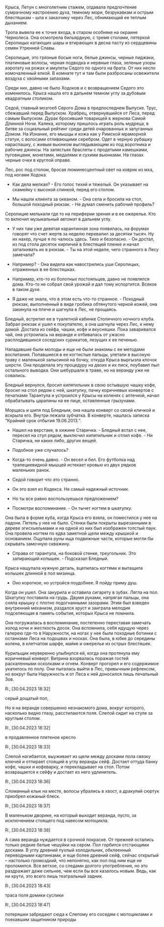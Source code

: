 
Крыса, Летун с многолетним стажем, отдавала предпочтение сумрачному настроению духа, темному мори, безрукавкам и острым блестяшкам - шла к заказчику через Лес, обнимающий ее теплым дыханием.

  

Тропа вывела ее к точке входа, в старом особняке на окраине Чернолеса. Она осмотрела бильярдную, с тремя столами, пятеркой Серолицых катающих шары и втирающих в десна пасту из сердцевины семян Утренней Славы. 

  

Серолицые, это грязные босые ноги, белые джинсы, черные пиджаки, платиновые волосы, черная подводка и нервные глаза, зеленые узоры аэротату на рожах и амулеты Седого по одного на брата. От них несло измочаленный елкой. В комнате тут и там были разбросаны освежители воздуха с хвойными запахами.

  

Среди них, давно не было Ходоков и с возвращением Седого это изменилось. Крыса нашла его в дальнем темном углу за дубовым квадратным столиком. 

  

Седой, главный мозгоеб Серого Дома в предпоследнем Выпуске. Трус, сбежавший перед Выпуском. Храбрец, отвернувшийся от Леса, перед самым Выпуском. Дурак бросивший товарищей в жернова Самой Длинной Ночи. Калека, которому пришлось играть роль мудреца, в битве за социальный рейтинг среди детей очарованных и запуганных Домом. На Изнанке, его мышцы и кожа как у Римской мраморной статуи, с волосами отливающими серебром. Одет в черную рубашку нараспашку, с живым вьюнком выглядывающим из под воротника и рабочие джинсы. На запястьях браслеты с продетыми камешками, пуговицами, монетами, медалями и сухими вьюнками. На глазах черные очки в круглой оправе.

  

Лес, рос под столом, бросая люминесцентный свет на коврик из мха, под ногами Ходока.

  

-   Как дела мелкая? - Его голос тихий и тяжелый. Он указывает на скамейку с высокой спинкой, перед его столом.
    
-   Мы нашли клиента за океаном. - Она села и бросила на стол, большой походный рюкзак. - Не думал сменить рабочий профиль?
    

  

Серолицие мелькали где то на периферии зрения и в ее ожерелье. Кто то включил музыкальный автомат в дальнем углу.

  

-   У них там уже девятая карантинная зона появилась, на форумах говорят что счет жертв за неделю перевалил за десятки тысяч. Ну их нахер, лучше я по чалюсь здесь. Тихо и безопасно. - Он достал, из под стола десяток кирпичей в блестящей пленке и начал заталкивать их в рюкзак. - Ты на этой неделе, чего странного в Лесу замечала?
    

-   Например? - Она видела как навострились уши Серолицых, отраженных в ее блестяшках.
    
-   Например, кто-то из болотных постояльцев, давно не появлялся дома. Кто-то не собрал свой урожай и дал тому испортится. Всякое в таком духе.
    
-   Я даже не знала, что в этом есть что-то странное. - Походный рюкзак, выполненный в виде гробика обтянутого черной кожей, она закинула на плече и шагнула в Лес, не прощаясь.
    

  

Бледный, встретил ее в туалетной кабинке Столичного ночного клуба. Забрал рюкзак и ушел к покупателю, а она шагнула через Лес, к нему домой. Достала из сейфа, чашки, кофе и вкусняшки. Пока заваривался чай, она устроилась на веранде и отбивалась от ужасно расплодившихся соседских сурикатов, лезущих к ее печенью. 

  

Нападавшие были молоды и еще не были знакомы с ее методами воспитания. Попавшиеся в ее когтистые пальцы, улетали в высокую траву с маленькой залысиной на бочку, откуда Крыса выргызла клочок шерсти. Она проделала эту процедуру на двоих и их писк, поубавил пыл остального выводка. Они шебуршали в траве, но на веранду уже не совались.  
  
Бледный вернулся, бросил кипятильник в свою остывшую чашку кофе, бросил на стол рядом с ней, шкатулку, пачку коричневых конвертов с печатками Тарантула и устроился у Крысы на коленях с аптечкой, начал обрабатывать царапины на ее лице, оставленные грызунами.

  

Морщась и шипя под Бледным, она нашла конверт со своей кличкой и вскрыла его. Внутри лежала зубчатка. В конверте, нашлась записка “Крайний срок отбытия 19.06.2013.“.

  

-   Нашел на верстаке, в хижине Старичка. - Бледный встал с нее, пересел на стул рядом, выключил кипятильник и отпил кофе. - Ни Старичка, ни каких либо, других вещей.  
    
-   Подобное уже случалось?
    
-   Когда-то очень давно. - Он весел и бел. Его футболка над трапециевидной мышцей истекает кровью из двух рядков маленьких ранок.
    
-   Седой говорит что это странно.
    
-   Он это взял из Кодекса. Не самый надежный источник.
    
-   Но ты все равно воспользуешься предложением?
    
-   Посмотри воспоминание. - Он тычет ногтем в шкатулку.
    

  

Она была в форме куба, когда Крыса его взяла, он поместился у нее на ладони. Петель у нее не было. Стенки были покрыты вырезанными в дереве эгисхьяльмами и на одной из них был изображен толстый паук. Она провела ногтем по едва заметной щели между крышкой и основанием. Ощупала руны ища подвижные части, которые могли бы скрывать замочную скважину.

  

-   Справа от тарантула, на боковой стенке, треугольник. Это запирающий колышек. - Подсказал Бледный.
    

  

Крыса нащупала нужную деталь, вцепилась когтями и вытащила колышек длинной в пол мизинца. 

  

-   Оно короткое, но устройся поудобнее. Я пойду приму душ.
    

  

Когда он ушел. Она закурила и оставила сигарету в зубах. Лягла на пол. Шкатулку поставила на грудь. Двумя руками, напрягая пальцы, она сняла крышку с плотно подогнанными зазорами. Этим был взведен внутренний механизм, раздался хруст и заиграла мелодия подселяющая в память события, которых Крыса не помнила.

  

Она погружалась в воспоминание, постепенно переставая замечать холод ночи и жесткость досок. Она вспомнила, себя идущую через галерею где-то в Наружности, на ногах у нее были походные ботинки с останками Леса на подошвах и носках. Она была, в юбке до середины колена, в клетчатом шарфе, майке и ожерелье из острых блестяшек.

  

Курильщик неуверенно улыбнулся ей, когда она протянула ему коричневый конверт. Витрина взорвалась поражая гостей раскаленными осколками и огнем. Конверт прогорел и его содержимое укатилось по полу. Они пыталась выйти в Лес, привычным рефлексом, но вокруг была Наружность и от Леса к ней доносился лишь печальный Зов.

  
  

R:\, [30.04.2023 18:32]

серый дощатый пол,

Но я на веранде совершенно незнакомого дома, вокруг которого, насколько видно глазу, расстилаются поля. Слепой сидит на стуле за круглым столом.</p>

  

R:\, [30.04.2023 18:32]

в продавленное плетеное кресло

  

R:\, [30.04.2023 18:33]

Слепой нагибается, выуживает из щели между досками пола связку ключей и отпирает стоящий в углу веранды сейф. Достает оттуда банку кофе, чашки и кофеварку, и перекладывает на стол. Потом возвращается к сейфу и достает из него удлинитель.</p>

  

R:\, [30.04.2023 18:36]

Сломанный клык на месте, волосы убрались в хвост, а дракулий сюртук приобрел кожаный блеск.

  

R:\, [30.04.2023 18:37]

В маленьком дворике, на который выходит веранда, пусто, за исключением стоящего под навесом мотоцикла.</p>

  

R:\, [30.04.2023 18:38]

А сама веранда нуждается в срочной покраске. От прежней остались только редкие белые чешуйки на сером. Пол горбится отстающими досками. В углу древний пухлый холодильник, обклеенный переводными картинками, и еще более древний сейф, сейчас открытый – настолько громоздкий, что непонятно, как пол под ним еще не проломился. Все ветхое, со следами долгого употребления, но это раздражает даже сильнее, чем если бы все казалось новым. Ведь, как ни крути, это всего лишь театральный задник.</p>

  

R:\, [30.04.2023 18:43]

траса поля домики суслики

  

R:\, [30.04.2023 18:47]

потеряшки забредают сюда к Слепому его соседям с мотоциклами и поехавшим защитником природы